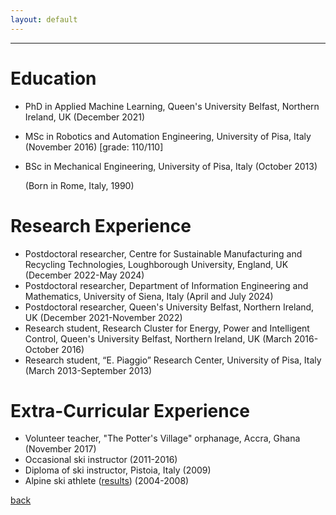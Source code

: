 ```yaml
---
layout: default
---
```


---

# Education
* PhD in Applied Machine Learning, Queen's University Belfast, Northern Ireland, UK (December 2021)
* MSc in Robotics and Automation Engineering, University of Pisa, Italy (November 2016) [grade: 110/110]
* BSc in Mechanical Engineering, University of Pisa, Italy (October 2013)

  (Born in Rome, Italy, 1990)

# Research Experience
* Postdoctoral researcher, Centre for Sustainable Manufacturing and Recycling Technologies, Loughborough University, England, UK (December 2022-May 2024)
* Postdoctoral researcher, Department of Information Engineering and Mathematics, University of Siena, Italy (April and July 2024)
* Postdoctoral researcher, Queen's University Belfast, Northern Ireland, UK (December 2021-November 2022)
* Research student, Research Cluster for Energy, Power and Intelligent Control, Queen's University Belfast, Northern Ireland, UK (March 2016-October 2016)
* Research student, “E. Piaggio” Research Center, University of Pisa, Italy (March 2013-September 2013)

# Extra-Curricular Experience
* Volunteer teacher, "The Potter's Village" orphanage, Accra, Ghana (November 2017)
* Occasional ski instructor (2011-2016)
* Diploma of ski instructor, Pistoia, Italy (2009)
* Alpine ski athlete ([results](https://www.fis-ski.com/DB/general/athlete-biography.html?sectorcode=AL&competitorid=121216&type=result)) (2004-2008) 

[back](./)
